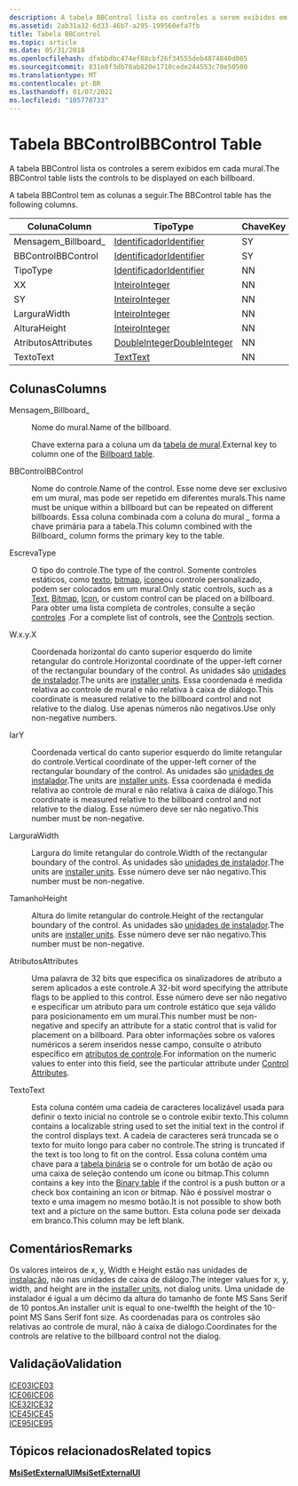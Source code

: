 ```yaml
---
description: A tabela BBControl lista os controles a serem exibidos em cada mural.
ms.assetid: 2ab31a32-6d33-46b7-a295-199560efa7fb
title: Tabela BBControl
ms.topic: article
ms.date: 05/31/2018
ms.openlocfilehash: dfebbdbc474ef88cbf26f34555deb4874840d005
ms.sourcegitcommit: 831e8f3db78ab820e1710cede244553c70e50500
ms.translationtype: MT
ms.contentlocale: pt-BR
ms.lasthandoff: 01/07/2021
ms.locfileid: "105778733"
---
```

# <a name="bbcontrol-table"></a><span data-ttu-id="993cb-103">Tabela BBControl</span><span class="sxs-lookup"><span data-stu-id="993cb-103">BBControl Table</span></span>

<span data-ttu-id="993cb-104">A tabela BBControl lista os controles a serem exibidos em cada mural.</span><span class="sxs-lookup"><span data-stu-id="993cb-104">The BBControl table lists the controls to be displayed on each billboard.</span></span>

<span data-ttu-id="993cb-105">A tabela BBControl tem as colunas a seguir.</span><span class="sxs-lookup"><span data-stu-id="993cb-105">The BBControl table has the following columns.</span></span>



| <span data-ttu-id="993cb-106">Coluna</span><span class="sxs-lookup"><span data-stu-id="993cb-106">Column</span></span>      | <span data-ttu-id="993cb-107">Tipo</span><span class="sxs-lookup"><span data-stu-id="993cb-107">Type</span></span>                               | <span data-ttu-id="993cb-108">Chave</span><span class="sxs-lookup"><span data-stu-id="993cb-108">Key</span></span> | <span data-ttu-id="993cb-109">Nullable</span><span class="sxs-lookup"><span data-stu-id="993cb-109">Nullable</span></span> |
|-------------|------------------------------------|-----|----------|
| <span data-ttu-id="993cb-110">Mensagem\_</span><span class="sxs-lookup"><span data-stu-id="993cb-110">Billboard\_</span></span> | [<span data-ttu-id="993cb-111">Identificador</span><span class="sxs-lookup"><span data-stu-id="993cb-111">Identifier</span></span>](identifier.md)       | <span data-ttu-id="993cb-112">S</span><span class="sxs-lookup"><span data-stu-id="993cb-112">Y</span></span>   | <span data-ttu-id="993cb-113">N</span><span class="sxs-lookup"><span data-stu-id="993cb-113">N</span></span>        |
| <span data-ttu-id="993cb-114">BBControl</span><span class="sxs-lookup"><span data-stu-id="993cb-114">BBControl</span></span>   | [<span data-ttu-id="993cb-115">Identificador</span><span class="sxs-lookup"><span data-stu-id="993cb-115">Identifier</span></span>](identifier.md)       | <span data-ttu-id="993cb-116">S</span><span class="sxs-lookup"><span data-stu-id="993cb-116">Y</span></span>   | <span data-ttu-id="993cb-117">N</span><span class="sxs-lookup"><span data-stu-id="993cb-117">N</span></span>        |
| <span data-ttu-id="993cb-118">Tipo</span><span class="sxs-lookup"><span data-stu-id="993cb-118">Type</span></span>        | [<span data-ttu-id="993cb-119">Identificador</span><span class="sxs-lookup"><span data-stu-id="993cb-119">Identifier</span></span>](identifier.md)       | <span data-ttu-id="993cb-120">N</span><span class="sxs-lookup"><span data-stu-id="993cb-120">N</span></span>   | <span data-ttu-id="993cb-121">N</span><span class="sxs-lookup"><span data-stu-id="993cb-121">N</span></span>        |
| <span data-ttu-id="993cb-122">X</span><span class="sxs-lookup"><span data-stu-id="993cb-122">X</span></span>           | [<span data-ttu-id="993cb-123">Inteiro</span><span class="sxs-lookup"><span data-stu-id="993cb-123">Integer</span></span>](integer.md)             | <span data-ttu-id="993cb-124">N</span><span class="sxs-lookup"><span data-stu-id="993cb-124">N</span></span>   | <span data-ttu-id="993cb-125">N</span><span class="sxs-lookup"><span data-stu-id="993cb-125">N</span></span>        |
| <span data-ttu-id="993cb-126">S</span><span class="sxs-lookup"><span data-stu-id="993cb-126">Y</span></span>           | [<span data-ttu-id="993cb-127">Inteiro</span><span class="sxs-lookup"><span data-stu-id="993cb-127">Integer</span></span>](integer.md)             | <span data-ttu-id="993cb-128">N</span><span class="sxs-lookup"><span data-stu-id="993cb-128">N</span></span>   | <span data-ttu-id="993cb-129">N</span><span class="sxs-lookup"><span data-stu-id="993cb-129">N</span></span>        |
| <span data-ttu-id="993cb-130">Largura</span><span class="sxs-lookup"><span data-stu-id="993cb-130">Width</span></span>       | [<span data-ttu-id="993cb-131">Inteiro</span><span class="sxs-lookup"><span data-stu-id="993cb-131">Integer</span></span>](integer.md)             | <span data-ttu-id="993cb-132">N</span><span class="sxs-lookup"><span data-stu-id="993cb-132">N</span></span>   | <span data-ttu-id="993cb-133">N</span><span class="sxs-lookup"><span data-stu-id="993cb-133">N</span></span>        |
| <span data-ttu-id="993cb-134">Altura</span><span class="sxs-lookup"><span data-stu-id="993cb-134">Height</span></span>      | [<span data-ttu-id="993cb-135">Inteiro</span><span class="sxs-lookup"><span data-stu-id="993cb-135">Integer</span></span>](integer.md)             | <span data-ttu-id="993cb-136">N</span><span class="sxs-lookup"><span data-stu-id="993cb-136">N</span></span>   | <span data-ttu-id="993cb-137">N</span><span class="sxs-lookup"><span data-stu-id="993cb-137">N</span></span>        |
| <span data-ttu-id="993cb-138">Atributos</span><span class="sxs-lookup"><span data-stu-id="993cb-138">Attributes</span></span>  | [<span data-ttu-id="993cb-139">DoubleInteger</span><span class="sxs-lookup"><span data-stu-id="993cb-139">DoubleInteger</span></span>](doubleinteger.md) | <span data-ttu-id="993cb-140">N</span><span class="sxs-lookup"><span data-stu-id="993cb-140">N</span></span>   | <span data-ttu-id="993cb-141">S</span><span class="sxs-lookup"><span data-stu-id="993cb-141">Y</span></span>        |
| <span data-ttu-id="993cb-142">Texto</span><span class="sxs-lookup"><span data-stu-id="993cb-142">Text</span></span>        | [<span data-ttu-id="993cb-143">Text</span><span class="sxs-lookup"><span data-stu-id="993cb-143">Text</span></span>](text.md)                   | <span data-ttu-id="993cb-144">N</span><span class="sxs-lookup"><span data-stu-id="993cb-144">N</span></span>   | <span data-ttu-id="993cb-145">S</span><span class="sxs-lookup"><span data-stu-id="993cb-145">Y</span></span>        |



 

## <a name="columns"></a><span data-ttu-id="993cb-146">Colunas</span><span class="sxs-lookup"><span data-stu-id="993cb-146">Columns</span></span>

<dl> <dt>

<span data-ttu-id="993cb-147"><span id="Billboard_"></span><span id="billboard_"></span><span id="BILLBOARD_"></span>Mensagem\_</span><span class="sxs-lookup"><span data-stu-id="993cb-147"><span id="Billboard_"></span><span id="billboard_"></span><span id="BILLBOARD_"></span>Billboard\_</span></span>
</dt> <dd>

<span data-ttu-id="993cb-148">Nome do mural.</span><span class="sxs-lookup"><span data-stu-id="993cb-148">Name of the billboard.</span></span>

<span data-ttu-id="993cb-149">Chave externa para a coluna um da [tabela de mural](billboard-table.md).</span><span class="sxs-lookup"><span data-stu-id="993cb-149">External key to column one of the [Billboard table](billboard-table.md).</span></span>

</dd> <dt>

<span data-ttu-id="993cb-150"><span id="BBControl"></span><span id="bbcontrol"></span><span id="BBCONTROL"></span>BBControl</span><span class="sxs-lookup"><span data-stu-id="993cb-150"><span id="BBControl"></span><span id="bbcontrol"></span><span id="BBCONTROL"></span>BBControl</span></span>
</dt> <dd>

<span data-ttu-id="993cb-151">Nome do controle.</span><span class="sxs-lookup"><span data-stu-id="993cb-151">Name of the control.</span></span> <span data-ttu-id="993cb-152">Esse nome deve ser exclusivo em um mural, mas pode ser repetido em diferentes murals.</span><span class="sxs-lookup"><span data-stu-id="993cb-152">This name must be unique within a billboard but can be repeated on different billboards.</span></span> <span data-ttu-id="993cb-153">Essa coluna combinada com a coluna do mural \_ forma a chave primária para a tabela.</span><span class="sxs-lookup"><span data-stu-id="993cb-153">This column combined with the Billboard\_ column forms the primary key to the table.</span></span>

</dd> <dt>

<span data-ttu-id="993cb-154"><span id="Type"></span><span id="type"></span><span id="TYPE"></span>Escreva</span><span class="sxs-lookup"><span data-stu-id="993cb-154"><span id="Type"></span><span id="type"></span><span id="TYPE"></span>Type</span></span>
</dt> <dd>

<span data-ttu-id="993cb-155">O tipo do controle.</span><span class="sxs-lookup"><span data-stu-id="993cb-155">The type of the control.</span></span> <span data-ttu-id="993cb-156">Somente controles estáticos, como [texto](text-control.md), [bitmap](bitmap-control.md), [ícone](icon-control.md)ou controle personalizado, podem ser colocados em um mural.</span><span class="sxs-lookup"><span data-stu-id="993cb-156">Only static controls, such as a [Text](text-control.md), [Bitmap](bitmap-control.md), [Icon](icon-control.md), or custom control can be placed on a billboard.</span></span> <span data-ttu-id="993cb-157">Para obter uma lista completa de controles, consulte a seção [controles](controls.md) .</span><span class="sxs-lookup"><span data-stu-id="993cb-157">For a complete list of controls, see the [Controls](controls.md) section.</span></span>

</dd> <dt>

<span data-ttu-id="993cb-158"><span id="X"></span><span id="x"></span>W.x.y.</span><span class="sxs-lookup"><span data-stu-id="993cb-158"><span id="X"></span><span id="x"></span>X</span></span>
</dt> <dd>

<span data-ttu-id="993cb-159">Coordenada horizontal do canto superior esquerdo do limite retangular do controle.</span><span class="sxs-lookup"><span data-stu-id="993cb-159">Horizontal coordinate of the upper-left corner of the rectangular boundary of the control.</span></span> <span data-ttu-id="993cb-160">As unidades são [unidades de instalador](installer-units.md).</span><span class="sxs-lookup"><span data-stu-id="993cb-160">The units are [installer units](installer-units.md).</span></span> <span data-ttu-id="993cb-161">Essa coordenada é medida relativa ao controle de mural e não relativa à caixa de diálogo.</span><span class="sxs-lookup"><span data-stu-id="993cb-161">This coordinate is measured relative to the billboard control and not relative to the dialog.</span></span> <span data-ttu-id="993cb-162">Use apenas números não negativos.</span><span class="sxs-lookup"><span data-stu-id="993cb-162">Use only non-negative numbers.</span></span>

</dd> <dt>

<span data-ttu-id="993cb-163"><span id="Y"></span><span id="y"></span>Iar</span><span class="sxs-lookup"><span data-stu-id="993cb-163"><span id="Y"></span><span id="y"></span>Y</span></span>
</dt> <dd>

<span data-ttu-id="993cb-164">Coordenada vertical do canto superior esquerdo do limite retangular do controle.</span><span class="sxs-lookup"><span data-stu-id="993cb-164">Vertical coordinate of the upper-left corner of the rectangular boundary of the control.</span></span> <span data-ttu-id="993cb-165">As unidades são [unidades de instalador](installer-units.md).</span><span class="sxs-lookup"><span data-stu-id="993cb-165">The units are [installer units](installer-units.md).</span></span> <span data-ttu-id="993cb-166">Essa coordenada é medida relativa ao controle de mural e não relativa à caixa de diálogo.</span><span class="sxs-lookup"><span data-stu-id="993cb-166">This coordinate is measured relative to the billboard control and not relative to the dialog.</span></span> <span data-ttu-id="993cb-167">Esse número deve ser não negativo.</span><span class="sxs-lookup"><span data-stu-id="993cb-167">This number must be non-negative.</span></span>

</dd> <dt>

<span data-ttu-id="993cb-168"><span id="Width"></span><span id="width"></span><span id="WIDTH"></span>Largura</span><span class="sxs-lookup"><span data-stu-id="993cb-168"><span id="Width"></span><span id="width"></span><span id="WIDTH"></span>Width</span></span>
</dt> <dd>

<span data-ttu-id="993cb-169">Largura do limite retangular do controle.</span><span class="sxs-lookup"><span data-stu-id="993cb-169">Width of the rectangular boundary of the control.</span></span> <span data-ttu-id="993cb-170">As unidades são [unidades de instalador](installer-units.md).</span><span class="sxs-lookup"><span data-stu-id="993cb-170">The units are [installer units](installer-units.md).</span></span> <span data-ttu-id="993cb-171">Esse número deve ser não negativo.</span><span class="sxs-lookup"><span data-stu-id="993cb-171">This number must be non-negative.</span></span>

</dd> <dt>

<span data-ttu-id="993cb-172"><span id="Height"></span><span id="height"></span><span id="HEIGHT"></span>Tamanho</span><span class="sxs-lookup"><span data-stu-id="993cb-172"><span id="Height"></span><span id="height"></span><span id="HEIGHT"></span>Height</span></span>
</dt> <dd>

<span data-ttu-id="993cb-173">Altura do limite retangular do controle.</span><span class="sxs-lookup"><span data-stu-id="993cb-173">Height of the rectangular boundary of the control.</span></span> <span data-ttu-id="993cb-174">As unidades são [unidades de instalador](installer-units.md).</span><span class="sxs-lookup"><span data-stu-id="993cb-174">The units are [installer units](installer-units.md).</span></span> <span data-ttu-id="993cb-175">Esse número deve ser não negativo.</span><span class="sxs-lookup"><span data-stu-id="993cb-175">This number must be non-negative.</span></span>

</dd> <dt>

<span data-ttu-id="993cb-176"><span id="Attributes"></span><span id="attributes"></span><span id="ATTRIBUTES"></span>Atributos</span><span class="sxs-lookup"><span data-stu-id="993cb-176"><span id="Attributes"></span><span id="attributes"></span><span id="ATTRIBUTES"></span>Attributes</span></span>
</dt> <dd>

<span data-ttu-id="993cb-177">Uma palavra de 32 bits que especifica os sinalizadores de atributo a serem aplicados a este controle.</span><span class="sxs-lookup"><span data-stu-id="993cb-177">A 32-bit word specifying the attribute flags to be applied to this control.</span></span> <span data-ttu-id="993cb-178">Esse número deve ser não negativo e especificar um atributo para um controle estático que seja válido para posicionamento em um mural.</span><span class="sxs-lookup"><span data-stu-id="993cb-178">This number must be non-negative and specify an attribute for a static control that is valid for placement on a billboard.</span></span> <span data-ttu-id="993cb-179">Para obter informações sobre os valores numéricos a serem inseridos nesse campo, consulte o atributo específico em [atributos de controle](control-attributes.md).</span><span class="sxs-lookup"><span data-stu-id="993cb-179">For information on the numeric values to enter into this field, see the particular attribute under [Control Attributes](control-attributes.md).</span></span>

</dd> <dt>

<span data-ttu-id="993cb-180"><span id="Text"></span><span id="text"></span><span id="TEXT"></span>Texto</span><span class="sxs-lookup"><span data-stu-id="993cb-180"><span id="Text"></span><span id="text"></span><span id="TEXT"></span>Text</span></span>
</dt> <dd>

<span data-ttu-id="993cb-181">Esta coluna contém uma cadeia de caracteres localizável usada para definir o texto inicial no controle se o controle exibir texto.</span><span class="sxs-lookup"><span data-stu-id="993cb-181">This column contains a localizable string used to set the initial text in the control if the control displays text.</span></span> <span data-ttu-id="993cb-182">A cadeia de caracteres será truncada se o texto for muito longo para caber no controle.</span><span class="sxs-lookup"><span data-stu-id="993cb-182">The string is truncated if the text is too long to fit on the control.</span></span> <span data-ttu-id="993cb-183">Essa coluna contém uma chave para a [tabela binária](binary-table.md) se o controle for um botão de ação ou uma caixa de seleção contendo um ícone ou bitmap.</span><span class="sxs-lookup"><span data-stu-id="993cb-183">This column contains a key into the [Binary table](binary-table.md) if the control is a push button or a check box containing an icon or bitmap.</span></span> <span data-ttu-id="993cb-184">Não é possível mostrar o texto e uma imagem no mesmo botão.</span><span class="sxs-lookup"><span data-stu-id="993cb-184">It is not possible to show both text and a picture on the same button.</span></span> <span data-ttu-id="993cb-185">Esta coluna pode ser deixada em branco.</span><span class="sxs-lookup"><span data-stu-id="993cb-185">This column may be left blank.</span></span>

</dd> </dl>

## <a name="remarks"></a><span data-ttu-id="993cb-186">Comentários</span><span class="sxs-lookup"><span data-stu-id="993cb-186">Remarks</span></span>

<span data-ttu-id="993cb-187">Os valores inteiros de x, y, Width e Height estão nas unidades de [instalação](installer-units.md), não nas unidades de caixa de diálogo.</span><span class="sxs-lookup"><span data-stu-id="993cb-187">The integer values for x, y, width, and height are in the [installer units](installer-units.md), not dialog units.</span></span> <span data-ttu-id="993cb-188">Uma unidade de instalador é igual a um décimo da altura do tamanho de fonte MS Sans Serif de 10 pontos.</span><span class="sxs-lookup"><span data-stu-id="993cb-188">An installer unit is equal to one-twelfth the height of the 10-point MS Sans Serif font size.</span></span> <span data-ttu-id="993cb-189">As coordenadas para os controles são relativas ao controle de mural, não à caixa de diálogo.</span><span class="sxs-lookup"><span data-stu-id="993cb-189">Coordinates for the controls are relative to the billboard control not the dialog.</span></span>

## <a name="validation"></a><span data-ttu-id="993cb-190">Validação</span><span class="sxs-lookup"><span data-stu-id="993cb-190">Validation</span></span>

<dl>

[<span data-ttu-id="993cb-191">ICE03</span><span class="sxs-lookup"><span data-stu-id="993cb-191">ICE03</span></span>](ice03.md)  
[<span data-ttu-id="993cb-192">ICE06</span><span class="sxs-lookup"><span data-stu-id="993cb-192">ICE06</span></span>](ice06.md)  
[<span data-ttu-id="993cb-193">ICE32</span><span class="sxs-lookup"><span data-stu-id="993cb-193">ICE32</span></span>](ice32.md)  
[<span data-ttu-id="993cb-194">ICE45</span><span class="sxs-lookup"><span data-stu-id="993cb-194">ICE45</span></span>](ice45.md)  
[<span data-ttu-id="993cb-195">ICE95</span><span class="sxs-lookup"><span data-stu-id="993cb-195">ICE95</span></span>](ice95.md)  
</dl>

## <a name="related-topics"></a><span data-ttu-id="993cb-196">Tópicos relacionados</span><span class="sxs-lookup"><span data-stu-id="993cb-196">Related topics</span></span>

<dl> <dt>

[<span data-ttu-id="993cb-197">**MsiSetExternalUI**</span><span class="sxs-lookup"><span data-stu-id="993cb-197">**MsiSetExternalUI**</span></span>](/windows/desktop/api/Msi/nf-msi-msisetexternaluia)
</dt> </dl>

 

 



